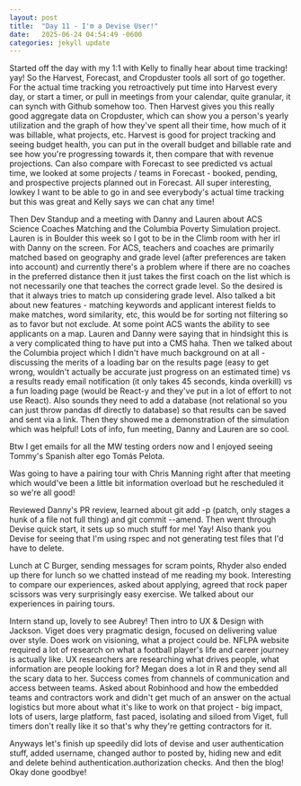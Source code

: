 ```yaml
---
layout: post
title:  "Day 11 - I'm a Devise User!"
date:   2025-06-24 04:54:49 -0600
categories: jekyll update
---
```


Started off the day with my 1:1 with Kelly to finally hear about time tracking! yay! So the Harvest, Forecast, and Cropduster tools all sort of go together. For the actual time tracking you retroactively put time into Harvest every day, or start a timer, or pull in meetings from your calendar, quite granular, it can synch with Github somehow too. Then Harvest gives you this really good aggregate data on Cropduster, which can show you a person's yearly utilization and the graph of how they've spent all their time, how much of it was billable, what projects, etc.  Harvest is good for project tracking and seeing budget health, you can put in the overall budget and billable rate and see how you're progressing towards it, then compare that with revenue projections. Can also compare with Forecast to see predicted vs actual time, we looked at some projects / teams in Forecast - booked, pending, and prospective projects planned out in Forecast. All super interesting, lowkey I want to be able to go in and see everybody's actual time tracking but this was great and Kelly says we can chat any time!

Then Dev Standup and a meeting with Danny and Lauren about ACS Science Coaches Matching and the Columbia Poverty Simulation project. Lauren is in Boulder this week so I got to be in the Climb room with her irl with Danny on the screen. For ACS, teachers and coaches are primarily matched based on geography and grade level (after preferences are taken into account) and currently there's a problem where if there are no coaches in the preferred distance then it just takes the first coach on the list which is not necessarily one that teaches the correct grade level. So the desired is that it always tries to match up considering grade level. Also talked a bit about new features - matching keywords and applicant interest fields to make matches, word similarity, etc, this would be for sorting not filtering so as to favor but not exclude. At some point ACS wants the ability to see applicants on a map. Lauren and Danny were saying that in hindsight this is a very complicated thing to have put into a CMS haha. Then we talked about the Columbia project which I didn't have much background on at all - discussing the merits of a loading bar on the results page (easy to get wrong, wouldn't actually be accurate just progress on an estimated time) vs a results ready email notification (it only takes 45 seconds, kinda overkill) vs a fun loading page (would be React-y and they've put in a lot of effort to not use React). Also sounds they need to add a database (not relational so you can just throw pandas df directly to database) so that results can be saved and sent via a link. Then they showed me a demonstration of the simulation which was helpful! Lots of info, fun meeting, Danny and Lauren are so cool.

Btw I get emails for all the MW testing orders now and I enjoyed seeing Tommy's Spanish alter ego Tomás Pelota.

Was going to have a pairing tour with Chris Manning right after that meeting which would've been a little bit information overload but he rescheduled it so we're all good!

Reviewed Danny's PR review, learned about git add -p (patch, only stages a hunk of a file not full thing) and git commit --amend. Then went through Devise quick start, it sets up so much stuff for me! Yay! Also thank you Devise for seeing that I'm using rspec and not generating test files that I'd have to delete.

Lunch at C Burger, sending messages for scram points, Rhyder also ended up there for lunch so we chatted instead of me reading my book. Interesting to compare our experiences, asked about applying, agreed that rock paper scissors was very surprisingly easy exercise. We talked about our experiences in pairing tours.

Intern stand up, lovely to see Aubrey! Then intro to UX & Design with Jackson. Viget does very pragmatic design, focused on delivering value over style. Does work on visioning, what a project could be. NFLPA website required a lot of research on what a football player's life and career journey is actually like. UX researchers are researching what drives people, what information are people looking for? Megan does a lot in R and they send all the scary data to her. Success comes from channels of communication and access between teams. Asked about Robinhood and how the embedded teams and contractors work and didn't get much of an answer on the actual logistics but more about what it's like to work on that project - big impact, lots of users, large platform, fast paced, isolating and siloed from Viget, full timers don't really like it so that's why they're getting contractors for it.

Anyways let's finish up speedily did lots of devise and user authentication stuff, added username, changed author to posted by, hiding new and edit and delete behind authentication.authorization checks. And then the blog! Okay done goodbye!